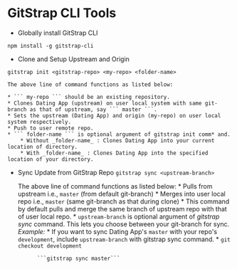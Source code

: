 # GitStrap CLI Tools

* Globally install GitStrap CLI
```
npm install -g gitstrap-cli
```

* Clone and Setup Upstream and Origin
```
gitstrap init <gitstrap-repo> <my-repo> <folder-name>
```

    The above line of command functions as listed below:
    
    * ``` my-repo ``` should be an existing repository.
    * Clones Dating App (upstream) on user local system with same git-branch as that of upstream, say ``` master ```.
    * Sets the upstream (Dating App) and origin (my-repo) on user local system respectively.
    * Push to user remote repo.
    * ``` folder-name ``` is optional argument of gitstrap init comm* and.
        * Without _folder-name_ : Clones Dating App into your current location of directory.
        * With _folder-name_ : Clones Dating App into the specified location of your directory.

* Sync Update from GitStrap Repo
```gitstrap sync <upstream-branch>```

    The above line of command functions as listed below:
        * Pulls from upstream i.e., ```master``` (from default git-branch)
        * Merges into user local repo i.e., ```master``` (same git-branch as that during clone)
        * This command by default pulls and merge the same branch of upstream repo with that of user local repo.
        * ```upstream-branch``` is optional argument of _gitstrap sync_ command.
        This lets you choose between your git-branch for sync.
        _Example:_
            * If you want to sync Dating App's ```master``` with your repo's ```development```, include ```upstream-branch``` with gitstrap sync command.
            * ```git checkout development```

            ```gitstrap sync master```
